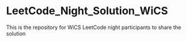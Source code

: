 # LeetCode_Night_Solution_WiCS
This is the repository for WiCS LeetCode night participants to share the solution
